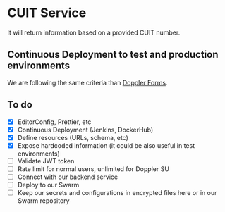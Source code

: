 # CUIT Service

It will return information based on a provided CUIT number.

## Continuous Deployment to test and production environments

We are following the same criteria than [Doppler
Forms](https://github.com/MakingSense/doppler-forms/blob/master/README.md#continuous-deployment-to-test-and-production-environments).

## To do

- [x] EditorConfig, Prettier, etc
- [x] Continuous Deployment (Jenkins, DockerHub)
- [x] Define resources (URLs, schema, etc)
- [x] Expose hardcoded information (it could be also useful in test environments)
- [ ] Validate JWT token
- [ ] Rate limit for normal users, unlimited for Doppler SU
- [ ] Connect with our backend service
- [ ] Deploy to our Swarm
- [ ] Keep our secrets and configurations in encrypted files here or in our
      Swarm repository
